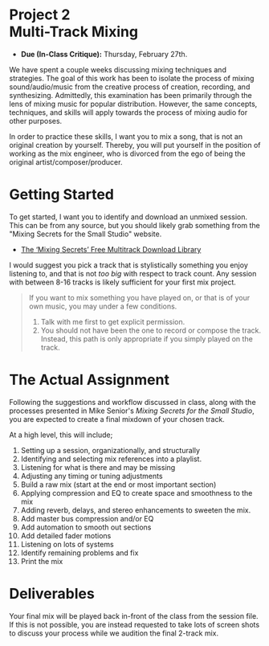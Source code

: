 # Project 2</br>Multi-Track Mixing

- **Due (In-Class Critique):** Thursday, February 27th.

We have spent a couple weeks discussing mixing techniques and strategies. The goal of this work has been to isolate the process of mixing sound/audio/music from the creative process of creation, recording, and synthesizing. Admittedly, this examination has been primarily through the lens of mixing music for popular distribution. However, the same concepts, techniques, and skills will apply towards the process of mixing audio for other purposes.

In order to practice these skills, I want you to mix a song, that is not an original creation by yourself. Thereby, you will put yourself in the position of working as the mix engineer, who is divorced from the ego of being the original artist/composer/producer.

# Getting Started

To get started, I want you to identify and download an unmixed session. This can be from any source, but you should likely grab something from the "Mixing Secrets for the Small Studio" website.

- [The ‘Mixing Secrets’ Free Multitrack Download Library](http://cambridge-mt.com/ms/mtk/)

I would suggest you pick a track that is stylistically something you enjoy listening to, and that is not _too big_ with respect to track count. Any session with between 8-16 tracks is likely sufficient for your first mix project.

> If you want to mix something you have played on, or that is of your own music, you may under a few conditions.
>
> 1. Talk with me first to get explicit permission.
> 2. You should not have been the one to record or compose the track. Instead, this path is only appropriate if you simply played on the track.

# The Actual Assignment

Following the suggestions and workflow discussed in class, along with the processes presented in Mike Senior's _Mixing Secrets for the Small Studio_, you are expected to create a final mixdown of your chosen track.

At a high level, this will include;

1. Setting up a session, organizationally, and structurally
2. Identifying and selecting mix references into a playlist.
3. Listening for what is there and may be missing
4. Adjusting any timing or tuning adjustments
5. Build a raw mix (start at the end or most important section)
6. Applying compression and EQ to create space and smoothness to the mix
7. Adding reverb, delays, and stereo enhancements to sweeten the mix.
8. Add master bus compression and/or EQ
9. Add automation to smooth out sections
10. Add detailed fader motions
11. Listening on lots of systems
12. Identify remaining problems and fix
13. Print the mix

# Deliverables

Your final mix will be played back in-front of the class from the session file. If this is not possible, you are instead requested to take lots of screen shots to discuss your process while we audition the final 2-track mix.
